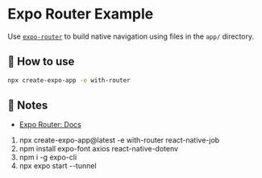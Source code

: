 # Expo Router Example

Use [`expo-router`](https://docs.expo.dev/router/introduction/) to build native navigation using files in the `app/` directory.

## 🚀 How to use

```sh
npx create-expo-app -e with-router
```

## 📝 Notes

- [Expo Router: Docs](https://docs.expo.dev/router/introduction/)




1. npx create-expo-app@latest -e with-router react-native-job
2. npm install expo-font axios react-native-dotenv
3.  npm i -g expo-cli
4.  npx expo start --tunnel

